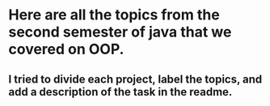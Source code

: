 # Here are all the topics from the second semester of java that we covered on OOP. 
## I tried to divide each project, label the topics, and add a description of the task in the readme. 
